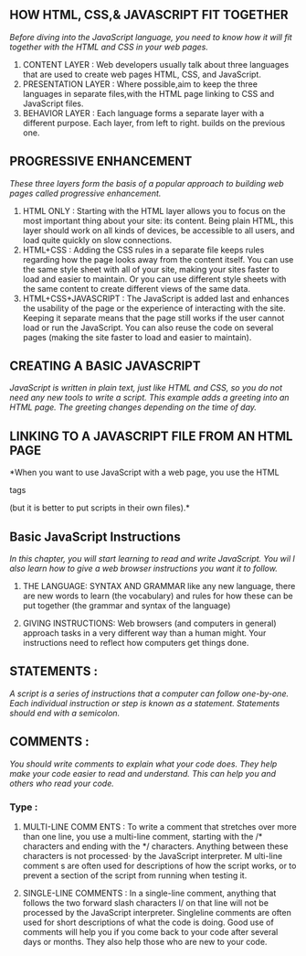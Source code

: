 ## HOW HTML, CSS,& JAVASCRIPT FIT TOGETHER
*Before diving into the JavaScript language, you
need to know how it will fit together with the
HTML and CSS in your web pages.*

1. CONTENT LAYER :
Web developers usually talk about three languages that are used to create web pages
HTML, CSS, and JavaScript.
2. PRESENTATION LAYER :
Where possible,aim to keep the three languages in separate files,with the HTML page linking to
CSS and JavaScript files. 
3. BEHAVIOR LAYER :
Each language forms a separate layer with a different purpose. Each layer, from left to right.
builds on the previous one.
## PROGRESSIVE ENHANCEMENT
*These three layers form the basis of a popular
approach to building web pages called
progressive enhancement.*

1. HTML ONLY :
Starting with the HTML layer
allows you to focus on the most
important thing about your site:
its content.
Being plain HTML, this layer
should work on all kinds of
devices, be accessible to all
users, and load quite quickly on
slow connections.
2. HTML+CSS :
Adding the CSS rules in a
separate file keeps rules
regarding how the page looks
away from the content itself.
You can use the same style sheet
with all of your site, making your
sites faster to load and easier
to maintain. Or you can use
different style sheets with the
same content to create different
views of the same data. 
3. HTML+CSS+JAVASCRIPT :
The JavaScript is added last
and enhances the usability of
the page or the experience of
interacting with the site.
Keeping it separate means
that the page still works if the
user cannot load or run the
JavaScript. You can also reuse
the code on several pages
(making the site faster to load
and easier to maintain). 
## CREATING A BASIC JAVASCRIPT
*JavaScript is written in plain text, just like HTML and CSS, so you do not
need any new tools to write a script. This example adds a greeting into an
HTML page. The greeting changes depending on the time of day.*
## LINKING TO A JAVASCRIPT FILE FROM AN HTML PAGE
*When you want to use JavaScript with a web page, you use the HTML
<script> element to tell the browser it is coming across a script.
Its s re attribute tells people where the JavaScript file is stored.*

## THE SOURCE CODE IS NOT AMENDED
*If you look at the source code for the example
you just created, you will see that the HTML is
still exactly the same.*
 ## PLACING THE SCRIPT IN THE PAGE
 *You may see JavaScript in the HTML between
opening <script> and closing </script> tags
(but it is better to put scripts in their own files).*

## Basic JavaScript Instructions
 *In this chapter, you will start learning to read and write
JavaScript. You wil l also learn how to give a web browser
instructions you want it to follow.*

1. THE LANGUAGE:
SYNTAX AND GRAMMAR
like any new language, there are new
words to learn (the vocabulary) and rules
for how these can be put together (the
grammar and syntax of the language)

2. GIVING INSTRUCTIONS:
Web browsers (and computers in general)
approach tasks in a very different way than
a human might. Your instructions need to
reflect how computers get things done.

## STATEMENTS :
*A script is a series of instructions that a computer can follow one-by-one.
Each individual instruction or step is known as a statement.
Statements should end with a semicolon.*

## COMMENTS :
*You should write comments to explain what your code does.
They help make your code easier to read and understand.
This can help you and others who read your code.*

### Type :
1. MULTI-LINE COMM ENTS :
To write a comment that stretches over more than
one line, you use a multi-line comment, starting with
the /* characters and ending with the */ characters.
Anything between these characters is not processed·
by the JavaScript interpreter.
M ulti-line comment s are often used for descriptions
of how the script works, or to prevent a section of
the script from running when testing it.

2. SINGLE-LINE COMMENTS :
In a single-line comment, anything that follows the
two forward slash characters I/ on that line will not
be processed by the JavaScript interpreter. Singleline comments are often used for short descriptions
of what the code is doing.
Good use of comments will help you if you come
back to your code after several days or months.
They also help those who are new to your code.
